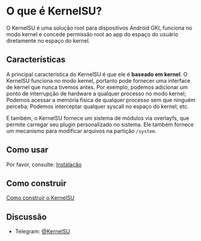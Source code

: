# O que é KernelSU?

O KernelSU é uma solução root para dispositivos Android GKI, funciona no modo kernel e concede permissão root ao app do espaço do usuário diretamente no espaço do kernel.

## Características

A principal característica do KernelSU é que ele é **baseado em kernel**. O KernelSU funciona no modo kernel, portanto pode fornecer uma interface de kernel que nunca tivemos antes. Por exemplo, podemos adicionar um ponto de interrupção de hardware a qualquer processo no modo kernel; Podemos acessar a memória física de qualquer processo sem que ninguém perceba; Podemos interceptar qualquer syscall no espaço do kernel; etc.

E também, o KernelSU fornece um sistema de módulos via overlayfs, que permite carregar seu plugin personalizado no sistema. Ele também fornece um mecanismo para modificar arquivos na partição `/system`.

## Como usar

Por favor, consulte: [Instalação](installation)

## Como construir

[Como construir o KernelSU](how-to-build)

## Discussão

- Telegram: [@KernelSU](https://t.me/KernelSU)
